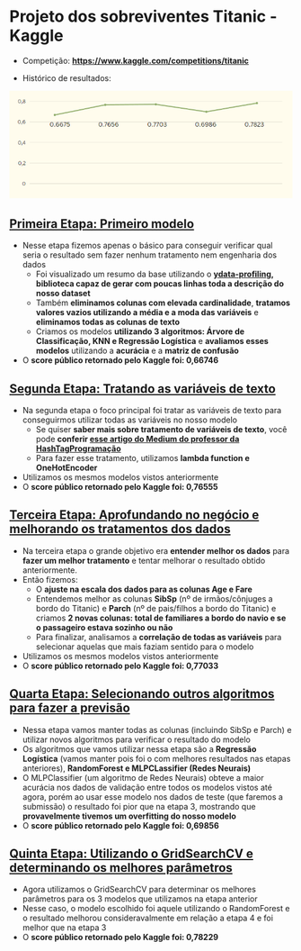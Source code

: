 # Projeto dos sobreviventes Titanic - Kaggle

- Competição: **https://www.kaggle.com/competitions/titanic**

- Histórico de resultados:

<img src='https://github.com/MateusMaccos/TitanicSurvived/blob/main/img/grafico.png'>

## [Primeira Etapa: Primeiro modelo](https://github.com/MateusMaccos/TitanicSurvived/blob/main/An%C3%A1lise_do_Titanic_-_Parte_1_-_Arquivo_Inicial.ipynb)
- Nesse etapa fizemos apenas o básico para conseguir verificar qual seria o resultado sem fazer nenhum tratamento nem engenharia dos dados
  - Foi visualizado um resumo da base utilizando o **[ydata-profiling](https://github.com/ydataai/ydata-profiling), biblioteca capaz de gerar com poucas linhas toda a descrição do nosso dataset**
  - Também **eliminamos colunas com elevada cardinalidade**, **tratamos valores vazios utilizando a média e a moda das variáveis** e **eliminamos todas as colunas de texto**
  - Criamos os modelos **utilizando 3 algoritmos: Árvore de Classificação, KNN e Regressão Logística** e **avaliamos esses modelos** utilizando a **acurácia** e a **matriz de confusão**
- O **score público retornado pelo Kaggle foi: 0,66746**

## [Segunda Etapa: Tratando as variáveis de texto](https://github.com/MateusMaccos/TitanicSurvived/blob/main/An%C3%A1lise_do_Titanic_-_Parte_2_-_Arquivo_Inicial.ipynb)
- Na segunda etapa o foco principal foi tratar as variáveis de texto para conseguirmos utilizar todas as variáveis no nosso modelo
  - Se quiser **saber mais sobre tratamento de variáveis de texto**, você pode **conferir [esse artigo do Medium do professor da HashTagProgramação](https://medium.com/@llucaslleall/tratando-vari%C3%A1veis-categ%C3%B3ricas-em-projetos-de-ci%C3%AAncia-de-dados-834dcc5bb636)**
  - Para fazer esse tratamento, utilizamos **lambda function e OneHotEncoder**
- Utilizamos os mesmos modelos vistos anteriormente
- O **score público retornado pelo Kaggle foi: 0,76555**

## [Terceira Etapa: Aprofundando no negócio e melhorando os tratamentos dos dados](https://github.com/MateusMaccos/TitanicSurvived/blob/main/An%C3%A1lise_do_Titanic_-_Parte_3_-_Arquivo_Inicial.ipynb)
- Na terceira etapa o grande objetivo era **entender melhor os dados** para **fazer um melhor tratamento** e tentar melhorar o resultado obtido anteriormente.
- Então fizemos:
  - O **ajuste na escala dos dados para as colunas Age e Fare**
  - Entendemos melhor as colunas **SibSp** (nº de irmãos/cônjuges a bordo do Titanic) e **Parch** (nº de pais/filhos a bordo do Titanic) e criamos **2 novas colunas: total de familiares a bordo do navio e se o passageiro estava sozinho ou não**
  - Para finalizar, analisamos a **correlação de todas as variáveis** para selecionar aquelas que mais faziam sentido para o modelo
- Utilizamos os mesmos modelos vistos anteriormente
- O **score público retornado pelo Kaggle foi: 0,77033**

## [Quarta Etapa: Selecionando outros algoritmos para fazer a previsão](https://github.com/MateusMaccos/TitanicSurvived/blob/main/An%C3%A1lise_do_Titanic_-_Parte_4_-_Arquivo_Inicial.ipynb)
- Nessa etapa vamos manter todas as colunas (incluindo SibSp e Parch) e utilizar novos algoritmos para verificar o resultado do modelo
- Os algoritmos que vamos utilizar nessa etapa são a **Regressão Logística** (vamos manter pois foi o com melhores resultados nas etapas anteriores), **RandomForest e MLPCLassifier (Redes Neurais)**
- O MLPClassifier (um algoritmo de Redes Neurais) obteve a maior acurácia nos dados de validação entre todos os modelos vistos até agora, porém ao usar esse modelo nos dados de teste (que faremos a submissão) o resultado foi pior que na etapa 3, mostrando que **provavelmente tivemos um overfitting do nosso modelo**
- O **score público retornado pelo Kaggle foi: 0,69856**

## [Quinta Etapa: Utilizando o GridSearchCV e determinando os melhores parâmetros](https://github.com/MateusMaccos/TitanicSurvived/blob/main/An%C3%A1lise_do_Titanic_-_Parte_5_-_Arquivo_Inicial.ipynb)
- Agora utilizamos o GridSearchCV para determinar os melhores parâmetros para os 3 modelos que utilizamos na etapa anterior
- Nesse caso, o modelo escolhido foi aquele utilizando o RandomForest e o resultado melhorou consideravalmente em relação a etapa 4 e foi melhor que na etapa 3
- O **score público retornado pelo Kaggle foi: 0,78229**
